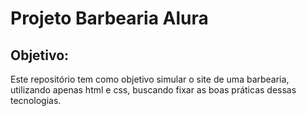 # Projeto Barbearia Alura

## Objetivo:

Este repositório tem como objetivo simular o site de uma barbearia, utilizando apenas html e css, buscando fixar as boas práticas dessas tecnologias.